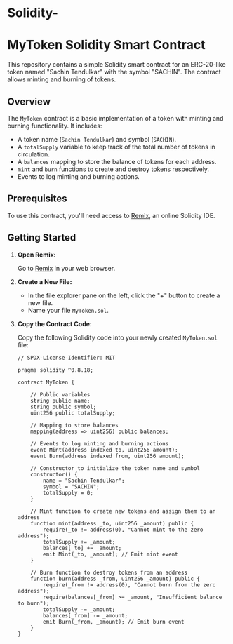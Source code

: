 # Solidity-

# MyToken Solidity Smart Contract

This repository contains a simple Solidity smart contract for an ERC-20-like token named "Sachin Tendulkar" with the symbol "SACHIN". The contract allows minting and burning of tokens.

## Overview

The `MyToken` contract is a basic implementation of a token with minting and burning functionality. It includes:

- A token name (`Sachin Tendulkar`) and symbol (`SACHIN`).
- A `totalSupply` variable to keep track of the total number of tokens in circulation.
- A `balances` mapping to store the balance of tokens for each address.
- `mint` and `burn` functions to create and destroy tokens respectively.
- Events to log minting and burning actions.

## Prerequisites

To use this contract, you'll need access to [Remix](https://remix.ethereum.org/), an online Solidity IDE.

## Getting Started

1. **Open Remix:**

   Go to [Remix](https://remix.ethereum.org/) in your web browser.

2. **Create a New File:**

   - In the file explorer pane on the left, click the "+" button to create a new file.
   - Name your file `MyToken.sol`.

3. **Copy the Contract Code:**

   Copy the following Solidity code into your newly created `MyToken.sol` file:

   ```solidity
   // SPDX-License-Identifier: MIT

   pragma solidity ^0.8.18;

   contract MyToken {

       // Public variables
       string public name;
       string public symbol;
       uint256 public totalSupply;
       
       // Mapping to store balances
       mapping(address => uint256) public balances;

       // Events to log minting and burning actions
       event Mint(address indexed to, uint256 amount);
       event Burn(address indexed from, uint256 amount);

       // Constructor to initialize the token name and symbol
       constructor() {
           name = "Sachin Tendulkar";
           symbol = "SACHIN";
           totalSupply = 0;
       }

       // Mint function to create new tokens and assign them to an address
       function mint(address _to, uint256 _amount) public {
           require(_to != address(0), "Cannot mint to the zero address");
           totalSupply += _amount;
           balances[_to] += _amount;
           emit Mint(_to, _amount); // Emit mint event
       }

       // Burn function to destroy tokens from an address
       function burn(address _from, uint256 _amount) public {
           require(_from != address(0), "Cannot burn from the zero address");
           require(balances[_from] >= _amount, "Insufficient balance to burn");
           totalSupply -= _amount;
           balances[_from] -= _amount;
           emit Burn(_from, _amount); // Emit burn event
       }
   }
